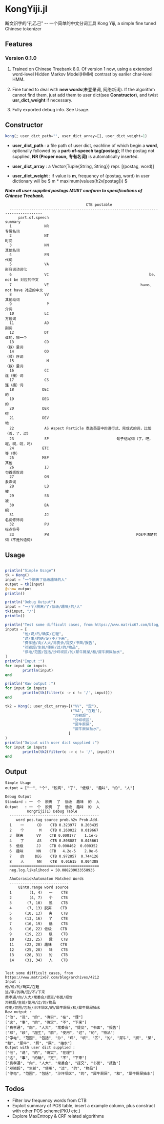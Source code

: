 # KongYiji.jl
断文识字的“孔乙己” -- 一个简单的中文分词工具
Kong Yiji, a simple fine tuned Chinese tokenizer

## Features

### Version 0.1.0
                
1. Trained on Chinese Treebank 8.0. Of version 1 now, using a extended word-level Hidden Markov Model(HMM) contrast by eariler char-level HMM. 

2. Fine tuned to deal with **new words**(未登录词, 网络新词). If the algorithm cannot find them, just add them to user dict(see **Constructor**), and twist **usr_dict_weight** if necessary.

3. Fully exported debug info. See Usage.

## Constructor
```julia
kong(; user_dict_path="", user_dict_array=[], user_dict_weight=1)
```
        
+  **user_dict_path** : a file path of user dict, eachline of which begin a **word**, optionally followed by a **part-of-speech tag(postag)**;
                               If the postag not supplied, **NR (Proper noun, 专有名词)** is automatically inserted. 
+ **user_dict_array** : a Vector{Tuple{String, String}} repr. [(postag, word)]
        
+ **user_dict_weight** : if value is **m**, frequency of (postag, word) in user dictionary will be $ m * maximum(values(h2v[postag])) $

***Note all user suppiled postags MUST conform to specifications of Chinese Treebank.***
```
                                     CTB postable
  -------------------------------------------------------------------------------------
      ﻿part.of.speech                                                            summary
  1               NR                                                           专属名词
  2               NT                                                               时间
  3               NN                                                           其他名词
  4               PN                                                               代词
  5               VA                                                       形容词动词化
  6               VC                                              be、not be 对应的中文
  7               VE                                          have、not have 对应的中文
  8               VV                                                           其他动词
  9                P                                                               介词
  10              LC                                                             方位词
  11              AD                                                               副词
  12              DT                                                       谁的，哪一个
  13              CD                                                         （数）量词
  14              OD                                                         （顺）序词
  15               M                                                         （数）量词
  16              CC                                                         连（接）词
  17              CS                                                         连（接）词
  18             DEC                                                                 的
  19             DEG                                                                 的
  20             DER                                                                 得
  21             DEV                                                                 地
  22              AS Aspect Particle 表达英语中的进行式、完成式的词，比如（着，了，过）
  23              SP                               句子结尾词（了，吧，呢，啊，呀，吗）
  24             ETC                                                           等（等）
  25             MSP                                                               其他
  26              IJ                                                         句首感叹词
  27              ON                                                             象声词
  28              LB                                                                 被
  29              SB                                                                 被
  30              BA                                                                 把
  31              JJ                                                         名词修饰词
  32              PU                                                           标点符号
  33              FW                                        POS不清楚的词（不是外语词）
```

## Usage

``` Julia

println("Simple Usage")
tk = Kong()
input = "一个脱离了低级趣味的人"
output = tk(input)
@show output
println()

println("Debug Output")
input = "一/个/脱离/了/低级/趣味/的/人"
tk(input, "/")
println()

println("Test some difficult cases, from https://www.matrix67.com/blog/archives/4212")
inputs = [
        "他/说/的/确实/在理",
        "这/事/的确/定/不/下来",
        "费孝通/向/人大/常委会/提交/书面/报告",
        "邓颖超/生前/使用/过/的/物品",
        "停电/范围/包括/沙坪坝区/的/犀牛屙屎/和/犀牛屙屎抽水",
]
println("Input :")
for input in inputs
        println(input)
end

println("Raw output :")
for input in inputs
        println(tk(filter(c -> c != '/', input)))
end

tk2 = Kong(; user_dict_array=[("VV", "定"),
                              ("VA", "在理"),
                               "邓颖超",
                               "沙坪坝区", 
                               "犀牛屙屎",
                               "犀牛屙屎抽水",
                             ]
)
println("Output with user dict supplied :")
for input in inputs
        println(tk2(filter(c -> c != '/', input)))
end
```

## Output
```
Simple Usage
output = ["一", "个", "脱离", "了", "低级", "趣味", "的", "人"]

Debug Output
Standard : 一  个  脱离  了  低级  趣味  的  人
Output   : 一  个  脱离  了  低级  趣味  的  人
          KongYiji(1) Debug Table
  -----------------------------------------
     word pos.tag source prob.h2v Prob.Add.
  1    一      CD    CTB 0.323977  0.203435
  2    个       M    CTB 0.260022  0.019667
  3  脱离      VV    CTB 0.000177    1.1e-5
  4    了      AS    CTB 0.808087  0.045661
  5  低级      JJ    CTB 0.000462  0.000352
  6  趣味      NN    CTB   4.2e-5    2.0e-6
  7    的     DEG    CTB 0.972857  0.744126
  8    人      NN    CTB  0.01615  0.004388
  =========================================
  neg.log.likelihood = 50.088239033558935

  AhoCorasickAutomaton Matched Words
  ---------------------------
      UInt8.range word source
  1        (1, 4)   一    CTB
  2        (4, 7)   个    CTB
  3       (7, 10)   脱    CTB
  4       (7, 13) 脱离    CTB
  5      (10, 13)   离    CTB
  6      (13, 16)   了    CTB
  7      (16, 19)   低    CTB
  8      (16, 22) 低级    CTB
  9      (19, 22)   级    CTB
  10     (22, 25)   趣    CTB
  11     (22, 28) 趣味    CTB
  12     (25, 28)   味    CTB
  13     (28, 31)   的    CTB
  14     (31, 34)   人    CTB


Test some difficult cases, from https://www.matrix67.com/blog/archives/4212
Input :
他/说/的/确实/在理
这/事/的确/定/不/下来
费孝通/向/人大/常委会/提交/书面/报告
邓颖超/生前/使用/过/的/物品
停电/范围/包括/沙坪坝区/的/犀牛屙屎/和/犀牛屙屎抽水
Raw output :
["他", "说", "的", "确实", "在", "理"]
["这", "事", "的", "确定", "不", "下来"]
["费孝通", "向", "人大", "常委会", "提交", "书面", "报告"]
["邓", "颖", "超生", "前", "使用", "过", "的", "物品"]
["停电", "范围", "包括", "沙", "坪", "坝", "区", "的", "犀牛", "屙", "屎", "和", "犀牛", "屙", "屎", "抽水"]
Output with user dict supplied :
["他", "说", "的", "确实", "在理"]
["这", "事", "的确", "定", "不", "下来"]
["费孝通", "向", "人大", "常委会", "提交", "书面", "报告"]
["邓颖超", "生前", "使用", "过", "的", "物品"]
["停电", "范围", "包括", "沙坪坝区", "的", "犀牛屙屎", "和", "犀牛屙屎抽水"]
```

## Todos
+ Filter low frequency words from CTB
+ Exploit summary of POS table, insert a example column, plus constract with other POS scheme(PKU etc.)
+ Explore MaxEntropy & CRF related algorithms
<!--stackedit_data:
eyJoaXN0b3J5IjpbMTQyMjcwNDY4NiwtMTI0Mjk3OTcxNSwtMj
AwNjg4NDg0XX0=
-->